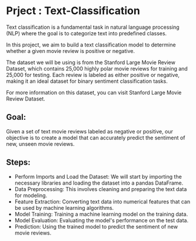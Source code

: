 # Prject : Text-Classification

Text classification is a fundamental task in natural language processing (NLP) where the goal is to categorize text into predefined classes. 

In this project, we aim to build a text classification model to determine whether a given movie review is positive or negative.

The dataset we will be using is from the Stanford Large Movie Review Dataset, which contains 25,000 highly polar movie reviews for training and 25,000 for testing. 
Each review is labeled as either positive or negative, making it an ideal dataset for binary sentiment classification tasks.

For more information on this dataset, you can visit Stanford Large Movie Review Dataset.

## Goal:

Given a set of text movie reviews labeled as negative or positive, our objective is to create a model that can accurately predict the sentiment of new, unseen movie reviews.

## Steps:

- Perform Imports and Load the Dataset: We will start by importing the necessary libraries and loading the dataset into a pandas DataFrame.
- Data Preprocessing: This involves cleaning and preparing the text data for modeling.
- Feature Extraction: Converting text data into numerical features that can be used by machine learning algorithms.
- Model Training: Training a machine learning model on the training data.
- Model Evaluation: Evaluating the model's performance on the test data.
- Prediction: Using the trained model to predict the sentiment of new movie reviews.
